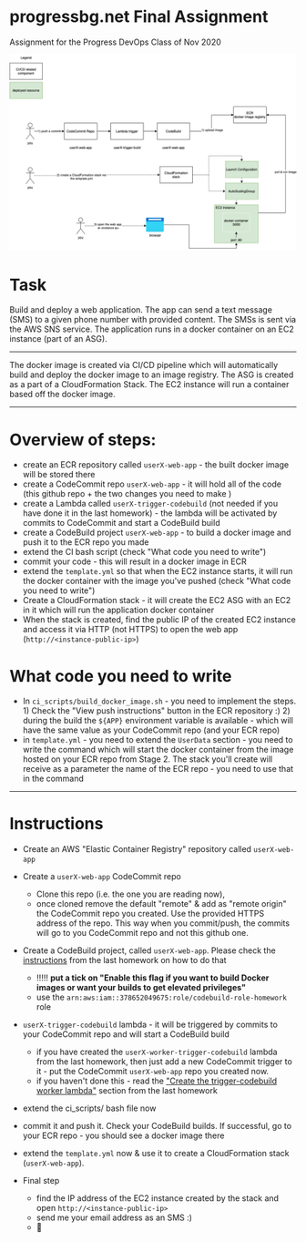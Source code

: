 # progressbg.net Final Assignment
Assignment for the Progress DevOps Class of Nov 2020

![instructions](.github/progress_final.png?raw=true "instructions")

# Task
Build and deploy a web application. The app can send a text message (SMS) to a given phone number with provided content. The SMSs is sent via the AWS SNS service. The application runs in a docker container on an EC2 instance (part of an ASG). 

---

The docker image is created via CI/CD pipeline which will automatically build and deploy the docker image to an image registry.
The ASG is created as a part of a CloudFormation Stack. The EC2 instance will run a container based off the docker image.

---
# Overview of steps:
* create an ECR repository called `userX-web-app` - the built docker image will be stored there
* create a CodeCommit repo `userX-web-app`  - it will hold all of the code (this github repo + the two changes you need to make )
* create a Lambda called `userX-trigger-codebuild` (not needed if you have done it in the last homework) - the lambda will be activated by commits to CodeCommit and start a CodeBuild build
* create a CodeBuild project `userX-web-app`  - to build a docker image and push it to the ECR repo you made
* extend the CI bash script (check "What code you need to write")
* commit your code - this will result in a docker image in ECR
* extend the `template.yml` so that when the EC2 instance starts, it will run the docker container with the image you've pushed (check "What code you need to write")
* Create a CloudFormation stack - it will create the EC2 ASG with an EC2 in it which will run the application docker container
* When the stack is created, find the public IP of the created EC2 instance and access it via HTTP (not HTTPS) to open the web app (`http://<instance-public-ip>`)

# What code you need to write
* In `ci_scripts/build_docker_image.sh` - you need to implement the steps. 1) Check the "View push instructions" button in the ECR repository :) 2) during the build the `${APP}` environment variable is available - which will have the same value as your CodeCommit repo (and your ECR repo)
* in `template.yml` - you need to extend the `UserData` section - you need to write the command which will start the docker container from the image hosted on your ECR repo from Stage 2. The stack you'll create will receive as a parameter the name of the ECR repo - you need to use that in the command
---
# Instructions 
- Create an AWS "Elastic Container Registry" repository called `userX-web-app`
- Create a `userX-web-app` CodeCommit repo
  - Clone this repo (i.e. the one you are reading now),
  - once cloned remove the default "remote" & add as "remote origin" the CodeCommit repo you created. Use the provided HTTPS address of the repo. This way when you commit/push, the commits will go to you CodeCommit repo and not this github one.
- Create a CodeBuild project, called `userX-web-app`. Please check the [instructions](https://github.com/jorotenev/devops_course/tree/master/Part%202%20-%20AWS/demos/homework) from the last homework on how to do that 
  - !!!!! **put a tick on "Enable this flag if you want to build Docker images or want your builds to get elevated privileges"**
  - use the `arn:aws:iam::378652049675:role/codebuild-role-homework` role
- `userX-trigger-codebuild` lambda - it will be triggered by commits to your CodeCommit repo and will start a CodeBuild build 
  - if you have created the `userX-worker-trigger-codebuild` lambda from the last homework, then just add a new CodeCommit trigger to it - put the CodeCommit `userX-web-app` repo you created now.
  - if you haven't done this - read the ["Create the trigger-codebuild worker lambda"](https://github.com/jorotenev/devops_course/tree/master/Part%202%20-%20AWS/demos/homework) section from the last homework

- extend the ci_scripts/ bash file now
- commit it and push it. Check your CodeBuild builds. If successful, go to your ECR repo - you should see a docker image there
- extend the `template.yml` now & use it to create a CloudFormation stack (`userX-web-app`).
- Final step
  - find the IP address of the EC2 instance created by the stack and open `http://<instance-public-ip>`
  - send me your email address as an SMS :)
  - :beer:
  
  